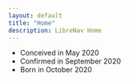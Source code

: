 ```yaml
---
layout: default
title: "Home"
description: LibreNav Home
---
```

-   Conceived in May 2020
-   Confirmed in September 2020
-   Born in October 2020
